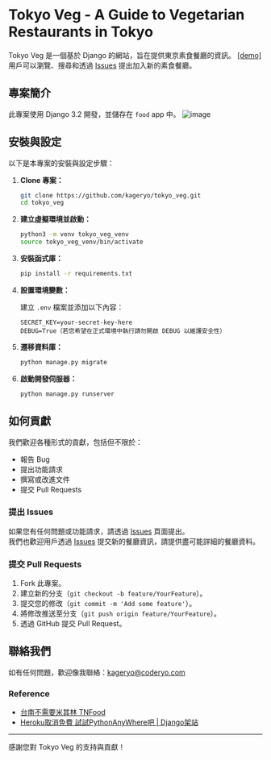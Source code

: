 # Tokyo Veg - A Guide to Vegetarian Restaurants in Tokyo

Tokyo Veg 是一個基於 Django 的網站，旨在提供東京素食餐廳的資訊。 [[demo]](https://kageryo.pythonanywhere.com/)  
用戶可以瀏覽、搜尋和透過 [Issues](https://github.com/kageryo/tokyo_veg/issues) 提出加入新的素食餐廳。  

## 專案簡介

此專案使用 Django 3.2 開發，並儲存在 `food` app 中。
![image](https://github.com/user-attachments/assets/e240cdd1-ec8c-4386-800b-69f1de56d57d)

## 安裝與設定

以下是本專案的安裝與設定步驟：

1. **Clone 專案：**

    ```bash
    git clone https://github.com/kageryo/tokyo_veg.git
    cd tokyo_veg
    ```

2. **建立虛擬環境並啟動：**

    ```bash
    python3 -m venv tokyo_veg_venv
    source tokyo_veg_venv/bin/activate
    ```

3. **安裝函式庫：**

    ```bash
    pip install -r requirements.txt
    ```

4. **設置環境變數：**

    建立 `.env` 檔案並添加以下內容：

    ```plaintext
    SECRET_KEY=your-secret-key-here
    DEBUG=True（若您希望在正式環境中執行請勿開啟 DEBUG 以維護安全性）
    ```

5. **遷移資料庫：**

    ```bash
    python manage.py migrate
    ```

6. **啟動開發伺服器：**

    ```bash
    python manage.py runserver
    ```

## 如何貢獻

我們歡迎各種形式的貢獻，包括但不限於：

- 報告 Bug
- 提出功能請求
- 撰寫或改進文件
- 提交 Pull Requests

### 提出 Issues

如果您有任何問題或功能請求，請透過 [Issues](https://github.com/kageryo/tokyo_veg/issues) 頁面提出。  
我們也歡迎用戶透過 [Issues](https://github.com/kageryo/tokyo_veg/issues) 提交新的餐廳資訊，請提供盡可能詳細的餐廳資料。

### 提交 Pull Requests

1. Fork 此專案。
2. 建立新的分支（`git checkout -b feature/YourFeature`）。
3. 提交您的修改（`git commit -m 'Add some feature'`）。
4. 將修改推送至分支（`git push origin feature/YourFeature`）。
5. 透過 GitHub 提交 Pull Request。

## 聯絡我們

如有任何問題，歡迎像我聯絡：[kageryo@coderyo.com](mailto:kageryo@codeyo.com)

### Reference
- [台南不需要米其林 TNFood](https://github.com/yen900611/TNFood/)
- [Heroku取消免費 試試PythonAnyWhere吧 | Django架站](https://www.hashimotodraw.com/article/5)

---

感謝您對 Tokyo Veg 的支持與貢獻！
